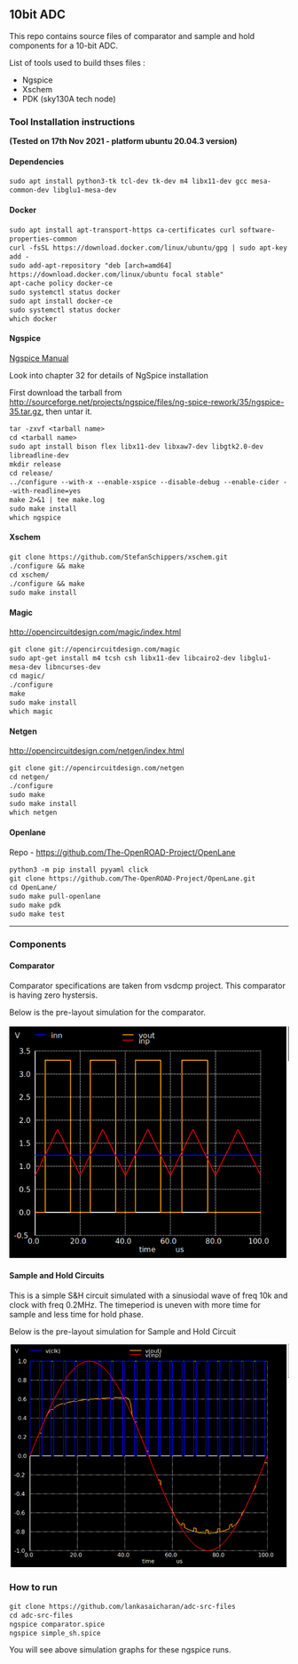 ## 10bit ADC

This repo contains source files of comparator and sample and hold components for a 10-bit ADC.

List of tools used to build thses files :

* Ngspice
* Xschem
* PDK (sky130A tech node)

### Tool Installation instructions

**(Tested on 17th Nov 2021 - platform ubuntu 20.04.3 version)**

#### Dependencies

```
sudo apt install python3-tk tcl-dev tk-dev m4 libx11-dev gcc mesa-common-dev libglu1-mesa-dev
```

#### Docker

```
sudo apt install apt-transport-https ca-certificates curl software-properties-common
curl -fsSL https://download.docker.com/linux/ubuntu/gpg | sudo apt-key add -
sudo add-apt-repository "deb [arch=amd64] https://download.docker.com/linux/ubuntu focal stable"
apt-cache policy docker-ce
sudo systemctl status docker
sudo apt install docker-ce
sudo systemctl status docker
which docker
```

#### Ngspice

[Ngspice Manual](https://sourceforge.net/projects/ngspice/files/ng-spice-rework/35/ngspice-35-manual.pdf/download )

Look into chapter 32 for details of NgSpice installation

First download the tarball from http://sourceforge.net/projects/ngspice/files/ng-spice-rework/35/ngspice-35.tar.gz, then untar it.

```
tar -zxvf <tarball name>
cd <tarball name>
sudo apt install bison flex libx11-dev libxaw7-dev libgtk2.0-dev libreadline-dev
mkdir release
cd release/
../configure --with-x --enable-xspice --disable-debug --enable-cider --with-readline=yes
make 2>&1 | tee make.log
sudo make install
which ngspice 
```

#### Xschem

```
git clone https://github.com/StefanSchippers/xschem.git
./configure && make
cd xschem/
./configure && make
sudo make install
```

#### Magic

http://opencircuitdesign.com/magic/index.html

```
git clone git://opencircuitdesign.com/magic
sudo apt-get install m4 tcsh csh libx11-dev libcairo2-dev libglu1-mesa-dev libncurses-dev
cd magic/
./configure
make
sudo make install
which magic
```

#### Netgen

http://opencircuitdesign.com/netgen/index.html

```
git clone git://opencircuitdesign.com/netgen
cd netgen/
./configure
sudo make
sudo make install
which netgen
```

#### Openlane

Repo - https://github.com/The-OpenROAD-Project/OpenLane

```
python3 -m pip install pyyaml click
git clone https://github.com/The-OpenROAD-Project/OpenLane.git
cd OpenLane/
sudo make pull-openlane
sudo make pdk
sudo make test
```

---

### Components
#### Comparator
Comparator specifications are taken from vsdcmp project. This comparator is having zero hystersis. 

Below is the pre-layout simulation for the comparator. 

![Comparator-Prelayout-Simulations](/images/comparator_prelayout_sim.png)

#### Sample and Hold Circuits

This is a simple S&H circuit simulated with a sinusiodal wave of freq 10k and clock with freq 0.2MHz. The timeperiod is uneven with more time for sample and less time for hold phase. 

Below is the pre-layout simulation for Sample and Hold Circuit

![S&H-Prelayout-Simulations](/images/sample_hold_prelayout_sim.png)

### How to run

```
git clone https://github.com/lankasaicharan/adc-src-files
cd adc-src-files
ngspice comparator.spice
ngspice simple_sh.spice
```

You will see above simulation graphs for these ngspice runs.
